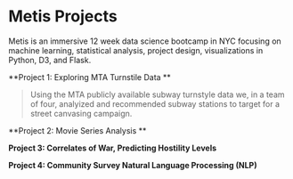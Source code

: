 # Metis Projects

Metis is an immersive 12 week data science bootcamp in NYC focusing on machine learning,  statistical analysis, project design,
visualizations in Python, D3, and Flask.  

**Project 1: Exploring MTA Turnstile Data  **
>Using the MTA publicly available subway turnstyle data we, in a team of four, analyized and recommended subway stations to target for a street canvasing campaign.

**Project 2: Movie Series Analysis **

**Project 3: Correlates of War, Predicting Hostility Levels**

**Project 4: Community Survey Natural Language Processing (NLP)**
